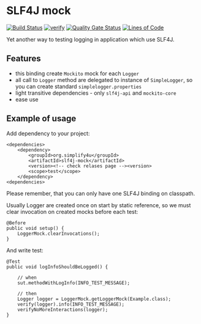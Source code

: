 # SLF4J mock
[![Build Status](https://travis-ci.com/s4u/slf4j-mock.svg?branch=master)](https://travis-ci.com/s4u/slf4j-mock)
[![verify](https://github.com/s4u/slf4j-mock/workflows/verify/badge.svg)](https://github.com/s4u/slf4j-mock/actions?query=workflow%3Averify)
[![Quality Gate Status](https://sonarcloud.io/api/project_badges/measure?project=org.simplify4u%3Aslf4j-mock&metric=alert_status)](https://sonarcloud.io/dashboard?id=org.simplify4u%3Aslf4j-mock)
[![Lines of Code](https://sonarcloud.io/api/project_badges/measure?project=org.simplify4u%3Aslf4j-mock&metric=ncloc)](https://sonarcloud.io/dashboard?id=org.simplify4u%3Aslf4j-mock)

Yet another way to testing logging in application which use SLF4J.

## Features
 - this binding create `Mockito` mock for each `Logger`
 - all call to `Logger` method are delegated to instance of `SimpleLogger`,
   so you can create standard `simplelogger.properties` 
 - light transitive dependencies - only `slf4j-api` and `mockito-core`
 - ease use
 
## Example of usage

Add dependency to your project:

    <dependencies>
        <dependency>
            <groupId>org.simplify4u</groupId>
            <artifactId>slf4j-mock</artifactId>
            <version><!-- check relases page --><version>  
            <scope>test</scope>        
        </dependency>
    <dependencies>

Please remember, that you can only have one SLF4J binding on classpath.

Usually Logger are created once on start by static reference,
so we must clear invocation on created mocks before each test:
 
    @Before
    public void setup() {
        LoggerMock.clearInvocations();
    }

And write test:

    @Test
    public void logInfoShouldBeLogged() {

        // when
        sut.methodWithLogInfo(INFO_TEST_MESSAGE);

        // then
        Logger logger = LoggerMock.getLoggerMock(Example.class);
        verify(logger).info(INFO_TEST_MESSAGE);
        verifyNoMoreInteractions(logger);
    }
